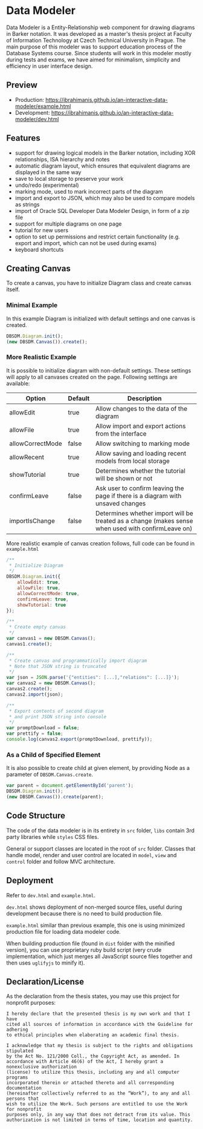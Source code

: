 # Data Modeler

Data Modeler is a Entity-Relationship web component for drawing diagrams in Barker notation. It was developed as a master's thesis project at Faculty of Information Technology at Czech Technical University in Prague. The main purpose of this modeler was to support education process of the Database Systems course. Since students will work in this modeler mostly during tests and exams, we have aimed for minimalism, simplicity and efficiency in user interface design.

## Preview

- Production: https://ibrahimanis.github.io/an-interactive-data-modeler/example.html
- Development: https://ibrahimanis.github.io/an-interactive-data-modeler/dev.html

## Features

- support for drawing logical models in the Barker notation, including XOR relationships, ISA hierarchy and notes
- automatic diagram layout, which ensures that equivalent diagrams are displayed in the same way
- save to local storage to preserve your work
- undo/redo (experimental)
- marking mode, used to mark incorrect parts of the diagram
- import and export to JSON, which may also be used to compare models as strings 
- import of Oracle SQL Developer Data Modeler Design, in form of a zip file
- support for multiple diagrams on one page
- tutorial for new users
- option to set up permissions and restrict certain functionality (e.g. export and import, which can not be used during exams)
- keyboard shortcuts

## Creating Canvas

To create a canvas, you have to initialize Diagram class and create canvas itself.

### Minimal Example

In this example Diagram is initialized with default settings and one canvas is created.

```javascript
DBSDM.Diagram.init();
(new DBSDM.Canvas()).create();
```

### More Realistic Example

It is possible to initialize diagram with non-default settings. These settings will apply to all canvases created on the page. Following settings are available:

Option           | Default | Description |
---------------- | ------- | ----------- |
allowEdit        | true    | Allow changes to the data of the diagram |
allowFile        | true    | Allow import and export actions from the interface |
allowCorrectMode | false   | Allow switching to marking mode |
allowRecent      | true    | Allow saving and loading recent models from local storage |
showTutorial     | true    | Determines whether the tutorial will be shown or not |
confirmLeave     | false   | Ask user to confirm leaving the page if there is a diagram with unsaved changes |
importIsChange   | false   | Determines whether import will be treated as a change (makes sense when used with confirmLeave on)
  
More realistic example of canvas creation follows, full code can be found in `example.html`

```javascript
/**
 * Initialize Diagram
 */
DBSDM.Diagram.init({
    allowEdit: true,
    allowFile: true,
    allowCorrectMode: true,
    confirmLeave: true,
    showTutorial: true
});

/**
 * Create empty canvas
 */
var canvas1 = new DBSDM.Canvas();
canvas1.create();

/**
 * Create canvas and programmatically import diagram
 * Note that JSON string is truncated
 */
var json = JSON.parse('{"entities": [...],"relations": [...]}');
var canvas2 = new DBSDM.Canvas();
canvas2.create();
canvas2.import(json);

/**
 * Export contents of second diagram
 * and print JSON string into console
 */
var promptDownload = false;
var prettify = false;
console.log(canvas2.export(promptDownload, prettify));
```

### As a Child of Specified Element

It is also possible to create child at given element, by providing Node as a parameter of `DBSDM.Canvas.create`.
 
```javascript
var parent = document.getElementById('parent');
DBSDM.Diagram.init();
(new DBSDM.Canvas()).create(parent);
```

## Code Structure

The code of the data modeler is in its entirety in `src` folder, `libs` contain 3rd party libraries while `styles` CSS files.

General or support classes are located in the root of `src` folder. Classes that handle model, render and user control
are located in `model`, `view` and `control` folder and follow MVC architecture.

## Deployment

Refer to `dev.html` and `example.html`.

`dev.html` shows deployment of non-merged source files,
useful during development because there is no need to build production file.
  
`example.html` similar than previous example, this one is using minimized production file for loading data modeler code. 

When building production file (found in `dist` folder with the minified version),
you can use proprietary ruby build script (very crude implementation,
which just merges all JavaScript source files together and then uses `uglifyjs` to minify it).


## Declaration/License

As the declaration from the thesis states, you may use this project for nonprofit purposes:

```text
I hereby declare that the presented thesis is my own work and that I have
cited all sources of information in accordance with the Guideline for adhering
to ethical principles when elaborating an academic final thesis.

I acknowledge that my thesis is subject to the rights and obligations stipulated
by the Act No. 121/2000 Coll., the Copyright Act, as amended. In
accordance with Article 46(6) of the Act, I hereby grant a nonexclusive authorization
(license) to utilize this thesis, including any and all computer programs
incorporated therein or attached thereto and all corresponding documentation
(hereinafter collectively referred to as the “Work”), to any and all persons that
wish to utilize the Work. Such persons are entitled to use the Work for nonprofit
purposes only, in any way that does not detract from its value. This
authorization is not limited in terms of time, location and quantity.
```
